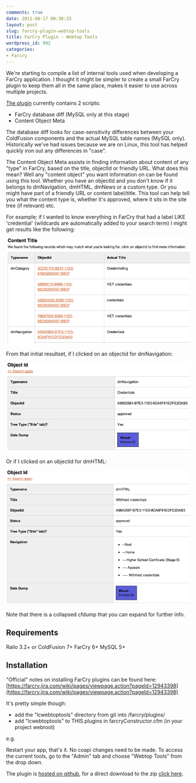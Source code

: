 ```yaml
---
comments: true
date: 2011-08-17 00:38:33
layout: post
slug: farcry-plugin-webtop-tools
title: FarCry Plugin - Webtop Tools
wordpress_id: 992
categories:
- Farcry
---
```


We're starting to compile a list of internal tools used when developing a FarCry application. I thought it might be simpler to create a small FarCry plugin to keep them all in the same place, makes it easier to use across multiple projects.

[The plugin](https://github.com/michaelsharman/lcwebtoptools) currently contains 2 scripts:

* FarCry database diff (MySQL only at this stage)
* Content Object Meta

The database diff looks for case-sensitivity differences between your ColdFusion components and the actual MySQL table names (MySQL only). Historically we've had issues because we are on Linux, this tool has helped quickly iron out any differences in "case".

The Content Object Meta assists in finding information about content of any "type" in FarCry, based on the title, objectId or friendly URL. What does this mean? Well any "content object" you want information on can be found using this tool. Whether you have an objectId and you don't know if it belongs to dmNavigation, dmHTML, dmNews or a custom type. Or you might have part of a friendly URL or content label/title. This tool can help tell you what the content type is, whether it's approved, where it sits in the site tree (if relevant) etc.

For example; if I wanted to know everything in FarCry that had a label LIKE 'credential' (wildcards are automatically added to your search term) I might get results like the following:

![](/images/uploads/2011/08/contenttitle.png)

From that initial resultset, if I clicked on an objectid for dmNavigation:

![](/images/uploads/2011/08/objectid.png)

Or if I clicked on an objectid for dmHTML:

![](/images/uploads/2011/08/objectid_dmhtml.png)

Note that there is a collapsed cfdump that you can expand for further info.

## Requirements

Railo 3.2+ or ColdFusion 7+
FarCry 6+
MySQL 5+

## Installation

"Official" notes on installing FarCry plugins can be found here: [https://farcry.jira.com/wiki/pages/viewpage.action?pageId=12943398](https://farcry.jira.com/wiki/pages/viewpage.action?pageId=12943398)

It's pretty simple though:

* add the "lcwebtoptools" directory from git into /farcry/plugins/
* add "lcwebtoptools" to THIS.plugins in farcryConstructor.cfm (in your project webroot)

e.g.
	<cfset THIS.plugins = "farcrycms,lcwebtoptools">

Restart your app, that's it. No coapi changes need to be made. To access the current tools, go to the "Admin" tab and choose "Webtop Tools" from the drop down.

The plugin is [hosted on github](https://github.com/michaelsharman/lcwebtoptools), for a direct download to the zip [click here](https://github.com/michaelsharman/lcwebtoptools/zipball/master).
